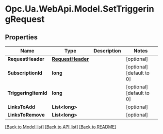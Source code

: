 # Opc.Ua.WebApi.Model.SetTriggeringRequest

## Properties

Name | Type | Description | Notes
------------ | ------------- | ------------- | -------------
**RequestHeader** | [**RequestHeader**](RequestHeader.md) |  | [optional] 
**SubscriptionId** | **long** |  | [optional] [default to 0]
**TriggeringItemId** | **long** |  | [optional] [default to 0]
**LinksToAdd** | **List&lt;long&gt;** |  | [optional] 
**LinksToRemove** | **List&lt;long&gt;** |  | [optional] 

[[Back to Model list]](../README.md#documentation-for-models) [[Back to API list]](../README.md#documentation-for-api-endpoints) [[Back to README]](../README.md)

